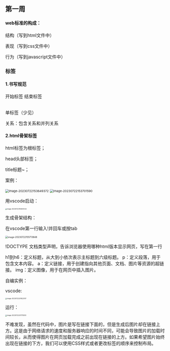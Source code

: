 ## 第一周

#### web标准的构成：

结构（写到html文件中）

表现（写到css文件中）

行为（写到javascript文件中）

### 标签

#### 1.书写规范

<html>开始标签

</html>结束标签

<br />单标签（少见）

关系：包含关系和并列关系

#### 2.html骨架标签

html标签为根标签；

head头部标签；

title标题~；

案例：

<img src="C:\Users\倪乙航\AppData\Roaming\Typora\typora-user-images\image-20230722153649372.png" alt="image-20230722153649372" style="zoom:67%;" />

<img src="C:\Users\倪乙航\AppData\Roaming\Typora\typora-user-images\image-20230722153701590.png" alt="image-20230722153701590" style="zoom: 67%;" />

用vscode启动：

<img src="C:\Users\倪乙航\AppData\Roaming\Typora\typora-user-images\image-20230722155654332.png" alt="image-20230722155654332" style="zoom: 33%;" />

生成骨架结构：

在vscode第一行输入!并回车或按tab

<img src="C:\Users\倪乙航\AppData\Roaming\Typora\typora-user-images\image-20230722155713648.png" alt="image-20230722155713648" style="zoom: 50%;" />



!DOCTYPE 文档类型声明，告诉浏览器使用哪种html版本显示网页，写在第一行

h1到h6：定义标题，从大到小依次表示主标题到六级标题。
p：定义段落，用于包含文本内容。
a：定义链接，用于创建指向其他页面、文档、图片等资源的超链接。
img：定义图像，用于在网页中插入图片。

自编实例：

vscode:

<img src="C:\Users\倪乙航\AppData\Roaming\Typora\typora-user-images\image-20230722201623017.png" alt="image-20230722201623017" style="zoom: 33%;" />

运行：

<img src="C:\Users\倪乙航\AppData\Roaming\Typora\typora-user-images\image-20230722201719355.png" alt="image-20230722201719355" style="zoom:33%;" />

不难发现，虽然在代码中，图片是写在链接下面的，但是生成后图片却在链接上方。这是由于网络请求的速度和服务器响应的时间不同，可能会导致图片的加载时间较长，从而使得图片在网页加载完成之前出现在链接的上方。如果希望图片始终出现在链接的下方，我们可以使用CSS样式或者更改标签的顺序来控制布局。